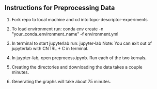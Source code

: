 ## Instructions for Preprocessing Data

1. Fork repo to local machine and cd into topo-descriptor-experiments
2. To load environment run:
    conda env create -n "your_conda_environment_name" -f environment.yml

3. In terminal to start jupyterlab run:
    jupyter-lab
    Note: You can exit out of jupyterlab with CNTRL + C in terminal. 

4. In juypter-lab, open preprocess.ipynb. 
    Run each of the two kernals. 

5. Creating the directories and downloading the data takes a couple minutes. 

6. Generating the graphs will take about 75 minutes. 